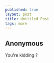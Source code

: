 ```yaml
---
published: true
layout: post
title: Untitled Post
tags: more
---
```

## Anonymous

You're kidding ?
